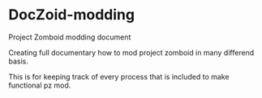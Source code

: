 # DocZoid-modding
Project Zomboid modding document

Creating full documentary how to mod project zomboid in many differend basis.

This is for keeping track of every process that is included to make functional pz mod.
